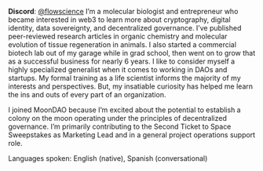 **Discord**: [@flowscience](https://discord.com/users/450493901531250699)
I’m a molecular biologist and entrepreneur who became interested in web3 to learn more about cryptography, digital identity, data sovereignty, and decentralized governance. I’ve published peer-reviewed research articles in organic chemistry and molecular evolution of tissue regeneration in animals. I also started a commercial biotech lab out of my garage while in grad school, then went on to grow that as a successful business for nearly 6 years. I like to consider myself a highly specialized generalist when it comes to working in DAOs and startups. My formal training as a life scientist informs the majority of my interests and perspectives. But, my insatiable curiosity has helped me learn the ins and outs of every part of an organization.

I joined MoonDAO because I’m excited about the potential to establish a colony on the moon operating under the principles of decentralized governance. I’m primarily contributing to the Second Ticket to Space Sweepstakes as Marketing Lead and in a general project operations support role.

Languages spoken: English (native), Spanish (conversational)